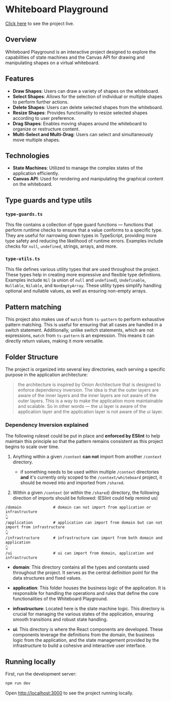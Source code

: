 # Whiteboard Playground

[Click here](https://whiteboard-playground.vercel.app/) to see the project live.

## Overview

Whiteboard Playground is an interactive project designed to explore the capabilities of state machines and the Canvas API for drawing and manipulating shapes on a virtual whiteboard.

## Features

- **Draw Shapes**: Users can draw a variety of shapes on the whiteboard.
- **Select Shapes**: Allows for the selection of individual or multiple shapes to perform further actions.
- **Delete Shapes**: Users can delete selected shapes from the whiteboard.
- **Resize Shapes**: Provides functionality to resize selected shapes according to user preference.
- **Drag Shapes**: Enables moving shapes around the whiteboard to organize or restructure content.
- **Multi-Select and Multi-Drag**: Users can select and simultaneously move multiple shapes.

## Technologies

- **State Machines**: Utilized to manage the complex states of the application efficiently.
- **Canvas API**: Used for rendering and manipulating the graphical content on the whiteboard.

## Type guards and type utils

### `type-guards.ts`

This file contains a collection of type guard functions — functions that perform runtime checks to ensure that a value conforms to a specific type. They are useful for narrowing down types in TypeScript, providing more type safety and reducing the likelihood of runtime errors. Examples include checks for `null`, `undefined`, strings, arrays, and more.

### `type-utils.ts`

This file defines various utility types that are used throughout the project. These types help in creating more expressive and flexible type definitions. Examples include `Nil` (a union of `null` and `undefined`), `Undefinable`, `Nullable`, `Nilable`, and `NonEmptyArray`. These utility types simplify handling optional and nullable values, as well as ensuring non-empty arrays.

## Pattern matching

This project also makes use of `match` from `ts-pattern` to perform
exhaustive pattern matching. This is useful for ensuring that all
cases are handled in a switch statement. Additionally, unlike switch statements, which are not expressions, `match` from `ts-pattern` is an expression. This means it can directly return values, making it more versatile.

## Folder Structure

The project is organized into several key directories, each serving a specific purpose in the application architecture:

> the architecture is inspired by Onion Architecture that is designed
> to enforce dependency inversion. The idea is that the outer layers
> are aware of the inner layers and the inner layers are not aware of
> the outer layers. This is a way to make the application more
> maintainable and scalable. So in other words — the ui layer is
> aware of the application layer and the application layer is not
> aware of the ui layer.

### Dependency Inversion explained

The following ruleset could be put in place and **enforced by ESlint** to help maintain this principle so that the pattern remains consistent as this project begins to scale over time.

1. Anything within a given `/context` **can not** import from another `/context` directory.

   - if something needs to be used within multiple `/context` directories **and** it's currently only scoped to the `/context/whiteboard` project, it should be moved into and imported from `/shared`.

2. Within a given `/context` (or within the `/shared`) directory, the following direction of imports should be followed: (ESlint could help remind us)

```
/domain              # domain can not import from application or infrastructure
👆
/application         # application can import from domain but can not import from infrastructure
👆
/infrastructure      # infrastructure can import from both domain and application
👆
/ui                  # ui can import from domain, application and infrastructure
```

- **domain**: This directory contains all the types and constants used throughout the project. It serves as the central definition point for the data structures and fixed values.

- **application**: This folder houses the business logic of the application. It is responsible for handling the operations and rules that define the core functionalities of the Whiteboard Playground.

- **infrastructure**: Located here is the state machine logic. This directory is crucial for managing the various states of the application, ensuring smooth transitions and robust state handling.

- **ui**: This directory is where the React components are developed. These components leverage the definitions from the domain, the business logic from the application, and the state management provided by the infrastructure to build a cohesive and interactive user interface.

## Running locally

First, run the development server:

```bash
npm run dev
```

Open [http://localhost:3000](http://localhost:3000) to see the project running locally.
